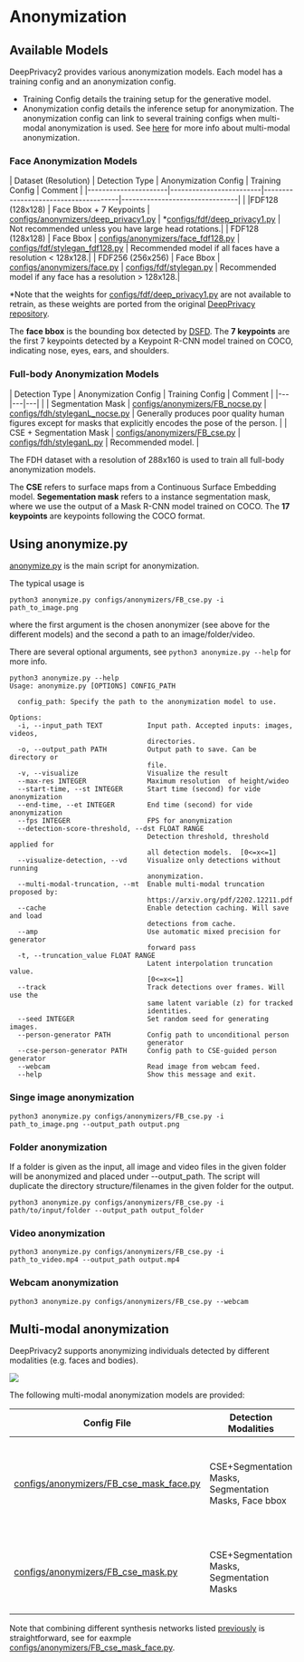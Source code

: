 # Anonymization

## Available Models
DeepPrivacy2 provides various anonymization models. Each model has a training config and an anonymization config.
- Training Config details the training setup for the generative model.
- Anonymization config details the inference setup for anonymization. The anonymization config can link to several training configs when multi-modal anonymization is used. See [here](anonymization.md#multi-modal-anonymization) for more info about multi-modal anonymization.

### Face Anonymization Models
| Dataset (Resolution) | Detection Type          | Anonymization Config                 | Training Config                | Comment |
|----------------------|-------------------------|--------------------------------------|--------------------------------| |
|FDF128 (128x128)     | Face Bbox + 7 Keypoints | [configs/anonymizers/deep_privacy1.py](https://github.com/hukkelas/deep_privacy2/blob/master/configs/anonymizers/deep_privacy1.py) | *[configs/fdf/deep_privacy1.py](https://github.com/hukkelas/deep_privacy2/blob/master/configs/fdf/deep_privacy1.py)   | Not recommended unless you have large head rotations.|
| FDF128 (128x128)     | Face Bbox               | [configs/anonymizers/face_fdf128.py](https://github.com/hukkelas/deep_privacy2/blob/master/configs/fdf/face_fdf128.py)   | [configs/fdf/stylegan_fdf128.py](https://github.com/hukkelas/deep_privacy2/blob/master/configs/fdf/stylegan_fdf128.py) | Recommended model if all faces have a resolution < 128x128.|
| FDF256 (256x256)     | Face Bbox               | [configs/anonymizers/face.py](https://github.com/hukkelas/deep_privacy2/blob/master/configs/fdf/face.py)   | [configs/fdf/stylegan.py](https://github.com/hukkelas/deep_privacy2/blob/master/configs/fdf/stylegan.py) | Recommended model if any face has a resolution > 128x128.|

\*Note that the weights for [configs/fdf/deep_privacy1.py](https://github.com/hukkelas/deep_privacy2/blob/master/configs/fdf/deep_privacy1.py) are not available to retrain, as these weights are ported from the original [DeepPrivacy repository](s://github.com/hukkelas/DeepPrivacy).

The **face bbox** is the bounding box detected by [DSFD](http://github.com/hukkelas/DSFD-Pytorch-Inference).
The **7 keypoints** are the first 7 keypoints detected by a Keypoint R-CNN model trained on COCO, indicating nose, eyes, ears, and shoulders.

### Full-body Anonymization Models

| Detection Type | Anonymization Config | Training Config | Comment |
|---|---|---| |
| Segmentation Mask | [configs/anonymizers/FB_nocse.py](https://github.com/hukkelas/deep_privacy2/blob/master/configs/anonymizers/FB_nocse.py) | [configs/fdh/styleganL_nocse.py](https://github.com/hukkelas/deep_privacy2/blob/master/configs/configs/fdh/styleganL_nocse.py) | Generally produces poor quality human figures except for masks that explicitly encodes the pose of the person. |
| CSE + Segmentation Mask | [configs/anonymizers/FB_cse.py](https://github.com/hukkelas/deep_privacy2/blob/master/configs/anonymizers/FB_cse.py) | [configs/fdh/styleganL.py](https://github.com/hukkelas/deep_privacy2/blob/master/configs/configs/fdh/styleganL.py) | Recommended model. |

The FDH dataset with a resolution of 288x160 is used to train all full-body anonymization models.

The **CSE** refers to surface maps from a Continuous Surface Embedding model. **Segementation mask** refers to a instance segmentation mask, where we use the output of a Mask R-CNN model trained on COCO.
The **17 keypoints** are keypoints following the COCO format.

## Using anonymize.py
[anonymize.py](anonymize.py) is the main script for anonymization.

The typical usage is
```
python3 anonymize.py configs/anonymizers/FB_cse.py -i path_to_image.png
```
where the first argument is the chosen anonymizer (see above for the different models) and the second a path to an image/folder/video.

There are several optional arguments, see `python3 anonymize.py --help` for more info.
```
python3 anonymize.py --help
Usage: anonymize.py [OPTIONS] CONFIG_PATH

  config_path: Specify the path to the anonymization model to use.

Options:
  -i, --input_path TEXT           Input path. Accepted inputs: images, videos,
                                  directories.
  -o, --output_path PATH          Output path to save. Can be directory or
                                  file.
  -v, --visualize                 Visualize the result
  --max-res INTEGER               Maximum resolution  of height/wideo
  --start-time, --st INTEGER      Start time (second) for vide anonymization
  --end-time, --et INTEGER        End time (second) for vide anonymization
  --fps INTEGER                   FPS for anonymization
  --detection-score-threshold, --dst FLOAT RANGE
                                  Detection threshold, threshold applied for
                                  all detection models.  [0<=x<=1]
  --visualize-detection, --vd     Visualize only detections without running
                                  anonymization.
  --multi-modal-truncation, --mt  Enable multi-modal truncation proposed by:
                                  https://arxiv.org/pdf/2202.12211.pdf
  --cache                         Enable detection caching. Will save and load
                                  detections from cache.
  --amp                           Use automatic mixed precision for generator
                                  forward pass
  -t, --truncation_value FLOAT RANGE
                                  Latent interpolation truncation value.
                                  [0<=x<=1]
  --track                         Track detections over frames. Will use the
                                  same latent variable (z) for tracked
                                  identities.
  --seed INTEGER                  Set random seed for generating images.
  --person-generator PATH         Config path to unconditional person
                                  generator
  --cse-person-generator PATH     Config path to CSE-guided person generator
  --webcam                        Read image from webcam feed.
  --help                          Show this message and exit.
```

### Singe image anonymization
```
python3 anonymize.py configs/anonymizers/FB_cse.py -i path_to_image.png --output_path output.png
```

### Folder anonymization

If a folder is given as the input, all image and video files in the given folder will be anonymized and placed under --output_path. The script will duplicate the directory structure/filenames in the given folder for the output.
```
python3 anonymize.py configs/anonymizers/FB_cse.py -i path/to/input/folder --output_path output_folder
```

### Video anonymization
```
python3 anonymize.py configs/anonymizers/FB_cse.py -i path_to_video.mp4 --output_path output.mp4
```

### Webcam anonymization
```
python3 anonymize.py configs/anonymizers/FB_cse.py --webcam
```


## Multi-modal anonymization

DeepPrivacy2 supports anonymizing individuals detected by different modalities (e.g. faces and bodies).

![](media/header.png)

The following multi-modal anonymization models are provided: 


| Config File | Detection Modalities | Synthesis Configs | Modalities |
| --- |---| ---| --- |
| [configs/anonymizers/FB_cse_mask_face.py](https://github.com/hukkelas/deep_privacy2/blob/master/configs/anonymizers/FB_cse_mask_face.py) | CSE+Segmentation Masks, Segmentation Masks, Face bbox | [configs/fdh/styleganL.py](https://github.com/hukkelas/deep_privacy2/blob/master/configs/fdh/styleganL.py), [configs/fdh/styleganL_nocse.py](https://github.com/hukkelas/deep_privacy2/blob/master/configs/fdh/styleganL_nocse.py), [configs/fdf/stylegan.py](https://github.com/hukkelas/deep_privacy2/blob/master/configs/fdf/stylegan.py) |  Bodies (detected w/CSE), bodies (not detected w/CSE), Faces|
| [configs/anonymizers/FB_cse_mask.py](https://github.com/hukkelas/deep_privacy2/blob/master/configs/anonymizers/FB_cse_mask.py) | CSE+Segmentation Masks, Segmentation Masks | [configs/fdh/styleganL.py](https://github.com/hukkelas/deep_privacy2/blob/master/configs/fdh/styleganL.py), [configs/fdh/styleganL_nocse.py](https://github.com/hukkelas/deep_privacy2/blob/master/configs/fdh/styleganL_nocse.py), |  Bodies (detected w/CSE), bodies (not detected w/CSE)|

Note that combining different synthesis networks listed [previously](anonymization.md#available-models) is straightforward, see for eaxmple [configs/anonymizers/FB_cse_mask_face.py](https://github.com/hukkelas/deep_privacy2/blob/master/configs/anonymizers/FB_cse_mask_face.py).